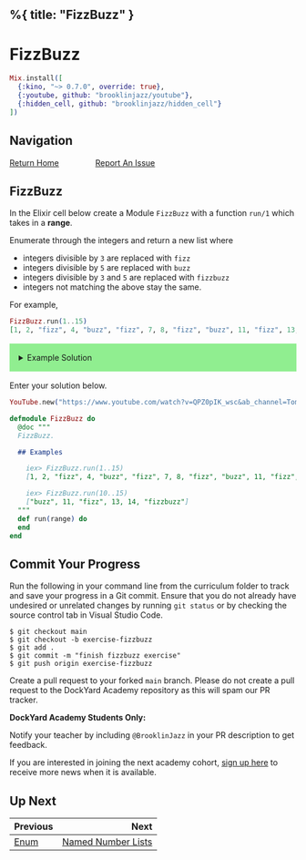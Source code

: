 %{
  title: "FizzBuzz"
}
---
# FizzBuzz

```elixir
Mix.install([
  {:kino, "~> 0.7.0", override: true},
  {:youtube, github: "brooklinjazz/youtube"},
  {:hidden_cell, github: "brooklinjazz/hidden_cell"}
])
```

## Navigation

[Return Home](../start.livemd)<span style="padding: 0 30px"></span>
[Report An Issue](https://github.com/DockYard-Academy/beta_curriculum/issues/new?assignees=&labels=&template=issue.md&title=)

## FizzBuzz

In the Elixir cell below create a Module `FizzBuzz` with a function `run/1` which takes in a **range**.

Enumerate through the integers and return a new list where

* integers divisible by `3` are replaced with `fizz`
* integers divisible by `5` are replaced with `buzz`
* integers divisible by `3` and `5` are replaced with `fizzbuzz`
* integers not matching the above stay the same.

For example,

<!-- livebook:{"force_markdown":true} -->

```elixir
FizzBuzz.run(1..15)
[1, 2, "fizz", 4, "buzz", "fizz", 7, 8, "fizz", "buzz", 11, "fizz", 13, 14, "fizzbuzz"]
```

<details style="background-color: lightgreen; padding: 1rem; margin: 1rem 0;">
  <summary>Example Solution</summary>

  ```elixir
  defmodule FizzBuzz do
    def run(range) do
      Enum.map(range, fn int ->
        cond do
          rem(int, 3) == 0 and rem(int, 5) == 0 -> "fizzbuzz"
          rem(int, 3) == 0 -> "fizz"
          rem(int, 5) == 0 -> "buzz"
          true -> int
        end
      end)
    end
  end

  FizzBuzz.run(1..100)
  ```
</details>

Enter your solution below.

<!-- livebook:{"attrs":{"source":"YouTube.new(\"https://www.youtube.com/watch?v=QPZ0pIK_wsc&ab_channel=TomScott\")","title":"FizzBuzz"},"kind":"Elixir.HiddenCell","livebook_object":"smart_cell"} -->

```elixir
YouTube.new("https://www.youtube.com/watch?v=QPZ0pIK_wsc&ab_channel=TomScott")
```

```elixir
defmodule FizzBuzz do
  @doc """
  FizzBuzz.

  ## Examples

    iex> FizzBuzz.run(1..15)
    [1, 2, "fizz", 4, "buzz", "fizz", 7, 8, "fizz", "buzz", 11, "fizz", 13, 14, "fizzbuzz"]

    iex> FizzBuzz.run(10..15)
    ["buzz", 11, "fizz", 13, 14, "fizzbuzz"]
  """
  def run(range) do
  end
end
```

## Commit Your Progress

Run the following in your command line from the curriculum folder to track and save your progress in a Git commit.
Ensure that you do not already have undesired or unrelated changes by running `git status` or by checking the source control tab in Visual Studio Code.

```
$ git checkout main
$ git checkout -b exercise-fizzbuzz
$ git add .
$ git commit -m "finish fizzbuzz exercise"
$ git push origin exercise-fizzbuzz
```

Create a pull request to your forked `main` branch. Please do not create a pull request to the DockYard Academy repository as this will spam our PR tracker.

**DockYard Academy Students Only:**

Notify your teacher by including `@BrooklinJazz` in your PR description to get feedback.

If you are interested in joining the next academy cohort, [sign up here](https://academy.dockyard.com/) to receive more news when it is available.

## Up Next

| Previous                       | Next                                                         |
| ------------------------------ | -----------------------------------------------------------: |
| [Enum](../reading/enum.livemd) | [Named Number Lists](../exercises/named_number_lists.livemd) |

